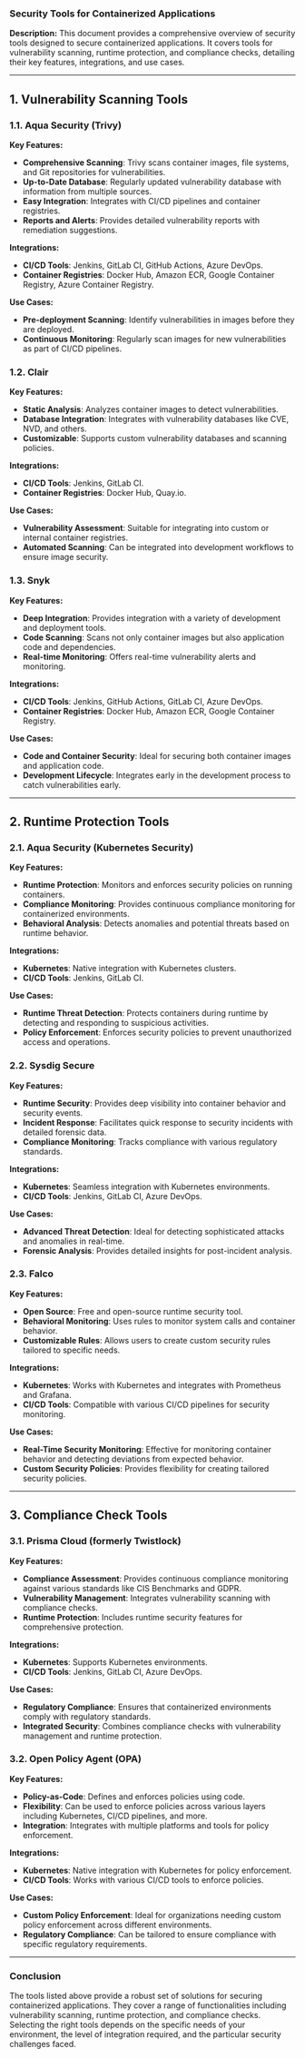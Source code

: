 ### Security Tools for Containerized Applications

**Description:** This document provides a comprehensive overview of security tools designed to secure containerized applications. It covers tools for vulnerability scanning, runtime protection, and compliance checks, detailing their key features, integrations, and use cases.

---

## 1. Vulnerability Scanning Tools

### 1.1. Aqua Security (Trivy)

**Key Features:**
- **Comprehensive Scanning**: Trivy scans container images, file systems, and Git repositories for vulnerabilities.
- **Up-to-Date Database**: Regularly updated vulnerability database with information from multiple sources.
- **Easy Integration**: Integrates with CI/CD pipelines and container registries.
- **Reports and Alerts**: Provides detailed vulnerability reports with remediation suggestions.

**Integrations:**
- **CI/CD Tools**: Jenkins, GitLab CI, GitHub Actions, Azure DevOps.
- **Container Registries**: Docker Hub, Amazon ECR, Google Container Registry, Azure Container Registry.

**Use Cases:**
- **Pre-deployment Scanning**: Identify vulnerabilities in images before they are deployed.
- **Continuous Monitoring**: Regularly scan images for new vulnerabilities as part of CI/CD pipelines.

### 1.2. Clair

**Key Features:**
- **Static Analysis**: Analyzes container images to detect vulnerabilities.
- **Database Integration**: Integrates with vulnerability databases like CVE, NVD, and others.
- **Customizable**: Supports custom vulnerability databases and scanning policies.

**Integrations:**
- **CI/CD Tools**: Jenkins, GitLab CI.
- **Container Registries**: Docker Hub, Quay.io.

**Use Cases:**
- **Vulnerability Assessment**: Suitable for integrating into custom or internal container registries.
- **Automated Scanning**: Can be integrated into development workflows to ensure image security.

### 1.3. Snyk

**Key Features:**
- **Deep Integration**: Provides integration with a variety of development and deployment tools.
- **Code Scanning**: Scans not only container images but also application code and dependencies.
- **Real-time Monitoring**: Offers real-time vulnerability alerts and monitoring.

**Integrations:**
- **CI/CD Tools**: Jenkins, GitHub Actions, GitLab CI, Azure DevOps.
- **Container Registries**: Docker Hub, Amazon ECR, Google Container Registry.

**Use Cases:**
- **Code and Container Security**: Ideal for securing both container images and application code.
- **Development Lifecycle**: Integrates early in the development process to catch vulnerabilities early.

---

## 2. Runtime Protection Tools

### 2.1. Aqua Security (Kubernetes Security)

**Key Features:**
- **Runtime Protection**: Monitors and enforces security policies on running containers.
- **Compliance Monitoring**: Provides continuous compliance monitoring for containerized environments.
- **Behavioral Analysis**: Detects anomalies and potential threats based on runtime behavior.

**Integrations:**
- **Kubernetes**: Native integration with Kubernetes clusters.
- **CI/CD Tools**: Jenkins, GitLab CI.

**Use Cases:**
- **Runtime Threat Detection**: Protects containers during runtime by detecting and responding to suspicious activities.
- **Policy Enforcement**: Enforces security policies to prevent unauthorized access and operations.

### 2.2. Sysdig Secure

**Key Features:**
- **Runtime Security**: Provides deep visibility into container behavior and security events.
- **Incident Response**: Facilitates quick response to security incidents with detailed forensic data.
- **Compliance Monitoring**: Tracks compliance with various regulatory standards.

**Integrations:**
- **Kubernetes**: Seamless integration with Kubernetes environments.
- **CI/CD Tools**: Jenkins, GitLab CI, Azure DevOps.

**Use Cases:**
- **Advanced Threat Detection**: Ideal for detecting sophisticated attacks and anomalies in real-time.
- **Forensic Analysis**: Provides detailed insights for post-incident analysis.

### 2.3. Falco

**Key Features:**
- **Open Source**: Free and open-source runtime security tool.
- **Behavioral Monitoring**: Uses rules to monitor system calls and container behavior.
- **Customizable Rules**: Allows users to create custom security rules tailored to specific needs.

**Integrations:**
- **Kubernetes**: Works with Kubernetes and integrates with Prometheus and Grafana.
- **CI/CD Tools**: Compatible with various CI/CD pipelines for security monitoring.

**Use Cases:**
- **Real-Time Security Monitoring**: Effective for monitoring container behavior and detecting deviations from expected behavior.
- **Custom Security Policies**: Provides flexibility for creating tailored security policies.

---

## 3. Compliance Check Tools

### 3.1. Prisma Cloud (formerly Twistlock)

**Key Features:**
- **Compliance Assessment**: Provides continuous compliance monitoring against various standards like CIS Benchmarks and GDPR.
- **Vulnerability Management**: Integrates vulnerability scanning with compliance checks.
- **Runtime Protection**: Includes runtime security features for comprehensive protection.

**Integrations:**
- **Kubernetes**: Supports Kubernetes environments.
- **CI/CD Tools**: Jenkins, GitLab CI, Azure DevOps.

**Use Cases:**
- **Regulatory Compliance**: Ensures that containerized environments comply with regulatory standards.
- **Integrated Security**: Combines compliance checks with vulnerability management and runtime protection.

### 3.2. Open Policy Agent (OPA)

**Key Features:**
- **Policy-as-Code**: Defines and enforces policies using code.
- **Flexibility**: Can be used to enforce policies across various layers including Kubernetes, CI/CD pipelines, and more.
- **Integration**: Integrates with multiple platforms and tools for policy enforcement.

**Integrations:**
- **Kubernetes**: Native integration with Kubernetes for policy enforcement.
- **CI/CD Tools**: Works with various CI/CD tools to enforce policies.

**Use Cases:**
- **Custom Policy Enforcement**: Ideal for organizations needing custom policy enforcement across different environments.
- **Regulatory Compliance**: Can be tailored to ensure compliance with specific regulatory requirements.

---

### Conclusion

The tools listed above provide a robust set of solutions for securing containerized applications. They cover a range of functionalities including vulnerability scanning, runtime protection, and compliance checks. Selecting the right tools depends on the specific needs of your environment, the level of integration required, and the particular security challenges faced.

